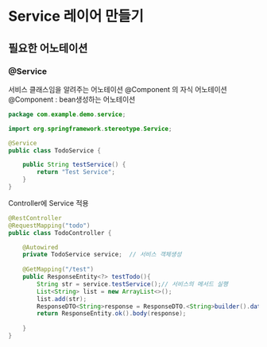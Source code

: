 

# Service 레이어 만들기


## 필요한 어노테이션
### @Service <br/>
서비스 클래스임을 알려주는 어노테이션 @Component 의 자식 어노테이션
@Component : bean생성하는 어노테이션

```java
package com.example.demo.service;

import org.springframework.stereotype.Service;

@Service 
public class TodoService {

	public String testService() {
		return "Test Service";
	}
}
```
Controller에 Service 적용
```java
@RestController
@RequestMapping("todo")
public class TodoController {

	@Autowired
	private TodoService service;  // 서비스 객체생성
	
	@GetMapping("/test")
	public ResponseEntity<?> testTodo(){
		String str = service.testService();// 서비스의 메서드 실행
		List<String> list = new ArrayList<>();
		list.add(str);
		ResponseDTO<String>response = ResponseDTO.<String>builder().data(list).build();
		return ResponseEntity.ok().body(response);
		
	}
}
```